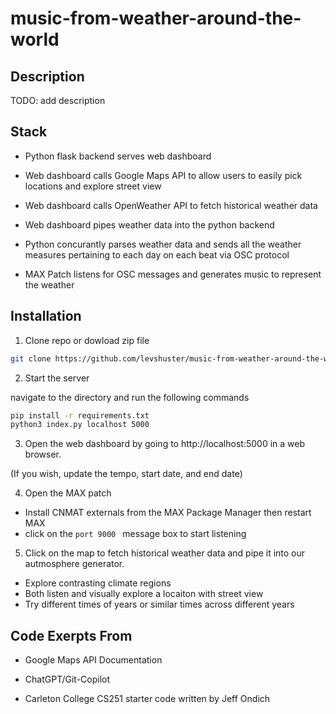 # music-from-weather-around-the-world

## Description

TODO: add description
## Stack

- Python flask backend serves web dashboard

- Web dashboard calls Google Maps API to allow users to easily pick locations and explore street view

- Web dashboard calls OpenWeather API to fetch historical weather data

- Web dashboard pipes weather data into the python backend

- Python concurantly parses weather data and sends all the weather measures pertaining to each day on each beat via OSC protocol

- MAX Patch listens for OSC messages and generates music to represent the weather

## Installation

1. Clone repo or dowload zip file

```bash
git clone https://github.com/levshuster/music-from-weather-around-the-world.git
```

2. Start the server

navigate to the directory and run the following commands

```bash
pip install -r requirements.txt
python3 index.py localhost 5000
```

3. Open the web dashboard by going to http://localhost:5000 in a web browser.

  (If you wish, update the tempo, start date, and end date)

4. Open the MAX patch

  - Install CNMAT externals from the MAX Package Manager then restart MAX
  - click on the `port 9000 ` message box to start listening

5. Click on the map to fetch historical weather data and pipe it into our autmosphere generator.

  - Explore contrasting climate regions
  - Both listen and visually explore a locaiton with street view
  - Try different times of years or similar times across different years


## Code Exerpts From

- Google Maps API Documentation

- ChatGPT/Git-Copilot 

- Carleton College CS251 starter code written by Jeff Ondich
